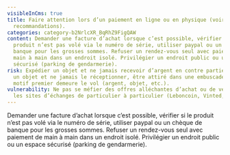 ```yaml
---
visibleInCms: true
title: Faire attention lors d’un paiement en ligne ou en physique (voir
  recommandations).
categories: category-b2NrlcXR_BqRhZ9FigQAW
content: Demander une facture d’achat lorsque c’est possible, vérifier si le
  produit n’est pas volé via le numéro de série, utiliser paypal ou un chèque de
  banque pour les grosses sommes. Refuser un rendez-vous seul avec paiement de
  main à main dans un endroit isolé. Privilégier un endroit public ou un espace
  sécurisé (parking de gendarmerie).
risk: Expédier un objet et ne jamais recevoir d’argent en contre partie, acheter
  un objet et ne jamais le réceptionner, être attiré dans une embuscade dont le
  motif premier demeure le vol (argent, objet, etc.).
vulnerability: Ne pas se méfier des offres alléchantes d’achat ou de vente sur
  les sites d’échanges de particulier à particulier (Leboncoin, Vinted, etc.).
---
```

<!--StartFragment-->

Demander une facture d’achat lorsque c’est possible, vérifier si le produit n’est pas volé via le numéro de série, utiliser paypal ou un chèque de banque pour les grosses sommes. Refuser un rendez-vous seul avec paiement de main à main dans un endroit isolé. Privilégier un endroit public ou un espace sécurisé (parking de gendarmerie).

<!--EndFragment-->